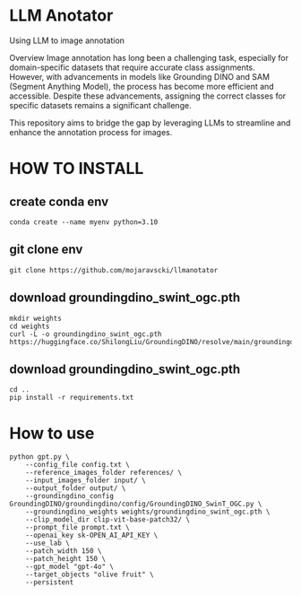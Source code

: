 # LLM Anotator
Using LLM to image annotation


Overview
Image annotation has long been a challenging task, especially for domain-specific datasets that require accurate class assignments. However, with advancements in models like Grounding DINO and SAM (Segment Anything Model), the process has become more efficient and accessible. Despite these advancements, assigning the correct classes for specific datasets remains a significant challenge.

This repository aims to bridge the gap by leveraging LLMs to streamline and enhance the annotation process for images.

# HOW TO INSTALL

## create conda env

```
conda create --name myenv python=3.10
```

## git clone env
```
git clone https://github.com/mojaravscki/llmanotator

```

## download groundingdino_swint_ogc.pth

```
mkdir weights
cd weights
curl -L -o groundingdino_swint_ogc.pth https://huggingface.co/ShilongLiu/GroundingDINO/resolve/main/groundingdino_swint_ogc.pth
```


## download groundingdino_swint_ogc.pth

```
cd ..
pip install -r requirements.txt
```


# How to use

```
python gpt.py \
    --config_file config.txt \
    --reference_images_folder references/ \
    --input_images_folder input/ \
    --output_folder output/ \
    --groundingdino_config GroundingDINO/groundingdino/config/GroundingDINO_SwinT_OGC.py \
    --groundingdino_weights weights/groundingdino_swint_ogc.pth \
    --clip_model_dir clip-vit-base-patch32/ \
    --prompt_file prompt.txt \
    --openai_key sk-OPEN_AI_API_KEY \
    --use_lab \
    --patch_width 150 \
    --patch_height 150 \
    --gpt_model "gpt-4o" \
    --target_objects "olive fruit" \
    --persistent

```
